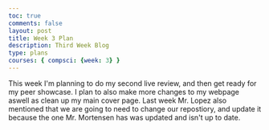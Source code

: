 ```yaml
---
toc: true
comments: false
layout: post
title: Week 3 Plan
description: Third Week Blog
type: plans
courses: { compsci: {week: 3} }
---
```

This week I'm planning to do my second live review, and then get ready for my peer showcase. I plan to also make more changes to my webpage aswell as clean up my main cover page. Last week Mr. Lopez also mentioned that we are going to need to change our repostiory, and update it because the one Mr. Mortensen has was updated and isn't up to date. 
